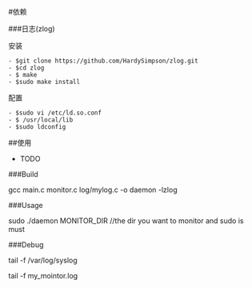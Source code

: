 #依赖

###日志(zlog)

安装

	- $git clone https://github.com/HardySimpson/zlog.git
	- $cd zlog	
	- $ make	
	- $sudo make install

配置

	- $sudo vi /etc/ld.so.conf
	- $ /usr/local/lib
	- $sudo ldconfig


##使用
* TODO 

###Build

gcc main.c monitor.c log/mylog.c -o daemon -lzlog

###Usage

sudo ./daemon MONITOR_DIR //the dir you want to monitor and sudo is must

###Debug

tail -f /var/log/syslog

tail -f my_mointor.log


